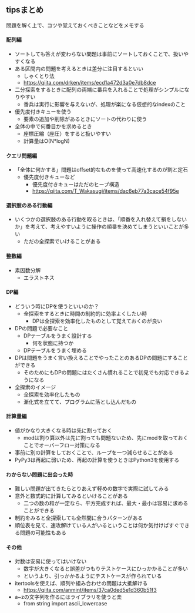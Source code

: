 ## tipsまとめ
問題を解く上で、コツや覚えておくべきことなどをメモする

#### 配列編
- ソートしても答えが変わらない問題は事前にソートしておくことで、扱いやすくなる
- ある区間内の問題を考えるときは差分に注目するといい
    - しゃくとり法
    - https://qiita.com/drken/items/ecd1a472d3a0e7db8dce
- 二分探索をするときに配列の両端に番兵を入れることで処理がシンプルになりやすい
    - 番兵は実行に影響を与えないが、処理が楽になる仮想的なindexのこと
- 優先度付きキューを使う
    - 要素の追加や削除があるときにソートの代わりに使う
- 全体の中で何番目かを求めるとき
    - 座標圧縮（座圧）をすると扱いやすい
    - 計算量はO(N*logN)

#### クエリ問題編
- 「全体に何かする」問題はoffset的なものを使って高速化するのが割と定石
    - 優先度付きキューなど
        - 優先度付きキューはただのヒープ構造
        - https://qiita.com/T_Wakasugi/items/dac6eb77a3cace54f95e

#### 選択肢のある行動編
- いくつかの選択肢のある行動を取るときは、「順番を入れ替えて損をしないか」を考えて、考えやすいように操作の順番を決めてしまうといいことが多い
    - ただの全探索でいけることがある

#### 整数編
- 素因数分解
    - エラストネス

#### DP編
- どういう時にDPを使うといいのか？
    - 全探索をするときに時間の制約的に効率よくしたい時
        - DPは全探索を効率化したものとして覚えておくのが良い
- DPの問題で必要なこと
    - DPテーブルをうまく設計する
        - 何を状態に持つか
    - DPテーブルをうまく埋める
- DPは問題をうまく言い換えることでやったことのあるDPの問題にすることができる
    - そのためにもDPの問題にはたくさん慣れることで初見でも対応できるようになる
- 全探索のイメージ
    - 全探索を効率化したもの
    - 漸化式を立てて、プログラムに落とし込んだもの

#### 計算量編
- 値がかなり大きくなる時は先に割っておく
    - modは割り算以外は先に割っても問題ないため、先にmodを取っておくことでオーバーフロー対策になる
- 事前に別の計算をしておくことで、ループを一つ減らせることがある
- PyPy3は再起に弱いため、再起の計算を使うときはPython3を使用する

#### わからない問題に出会った時
- 難しい問題が出てきたらとりあえず軽めの数字で実際に試してみる
- 意外と数式的に計算してみるといけることがある
    - 二つの数の和が一定なら、平方完成すれば、最大・最小は容易に求めることができる
- 制約をみると全探索しても全然間に合うパターンがある
- 順位表を見て、速攻解けている人がいるということは何か気付けばすぐできる問題の可能性もある

#### その他
- 対数は安易に使ってはいけない
    - 数字が大きくなると誤差がつもりテストケースにひっかかることが多い
    - というより、引っかかるようにテストケースが作られている
- itertoolsを使えば、順列や組み合わせの問題は大抵解ける
    - https://qiita.com/anmint/items/37ca0ded5e1d360b51f3
- a~zの文字列を作るにはライブラリを使うと楽
    - from string import ascii_lowercase